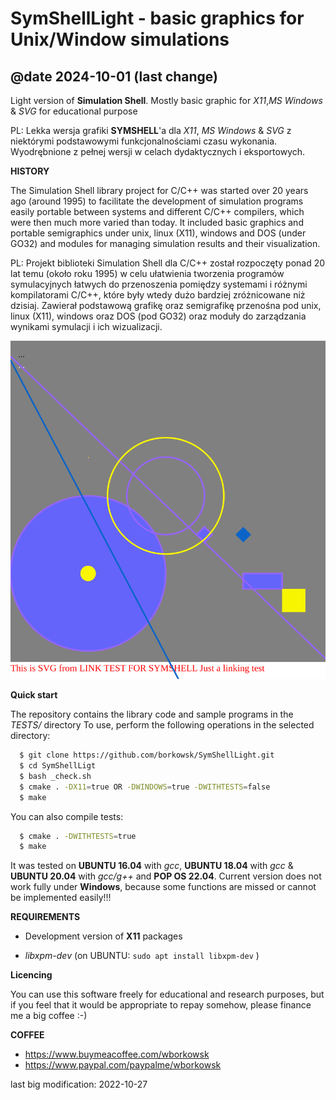 #  SymShellLight - basic graphics for Unix/Window simulations
## @date 2024-10-01 (last change)

Light version of __Simulation Shell__. Mostly basic graphic for _X11_,_MS Windows_ & _SVG_ for educational purpose

PL: Lekka wersja grafiki __SYMSHELL__'a dla _X11_, _MS Windows_ & _SVG_ z niektórymi podstawowymi funkcjonalnościami czasu wykonania. 
Wyodrębnione z pełnej wersji w celach dydaktycznych i eksportowych.


**HISTORY**

The Simulation Shell library project for C/C++ was started over 20 years ago (around 1995) to facilitate the development of simulation programs easily portable between systems and different C/C++ compilers, which were then much more varied than today. It included basic graphics and portable semigraphics under unix, linux (X11), windows and DOS (under GO32) and modules for managing simulation results and their visualization.

PL: Projekt biblioteki Simulation Shell dla C/C++ został rozpoczęty ponad 20 lat temu (około roku 1995) w celu ułatwienia tworzenia programów symulacyjnych łatwych do przenoszenia pomiędzy systemami i różnymi kompilatorami C/C++, które były wtedy dużo bardziej zróżnicowane niż dzisiaj. Zawierał podstawową grafikę oraz semigrafikę przenośna pod unix, linux (X11), windows oraz DOS (pod GO32) oraz moduły do zarządzania wynikami symulacji i ich wizualizacji.

<img src="DOC/Just a linking test_16904.svg"/>

**Quick start**

The repository contains the library code and sample programs in the _TESTS/_ directory
To use, perform the following operations in the selected directory:

```bash
  $ git clone https://github.com/borkowsk/SymShellLight.git
  $ cd SymShellLigt
  $ bash _check.sh
  $ cmake . -DX11=true OR -DWINDOWS=true -DWITHTESTS=false
  $ make
```
You can also compile tests:

```bash
  $ cmake . -DWITHTESTS=true
  $ make
```

It was tested on __UBUNTU 16.04__ with _gcc_, __UBUNTU 18.04__ with _gcc_ & __UBUNTU 20.04__ with _gcc/g++_ and __POP OS 22.04__.
Current version does not work fully under __Windows__, because some functions are missed or cannot be implemented easily!!! 

**REQUIREMENTS**

* Development version of __X11__ packages

* _libxpm-dev_ (on UBUNTU: `sudo apt install libxpm-dev` )

**Licencing**

You can use this software freely for educational and research purposes, but if you feel that it would be appropriate to repay somehow, please finance me a big coffee :-)

**COFFEE**

* https://www.buymeacoffee.com/wborkowsk
* https://www.paypal.com/paypalme/wborkowsk

last big modification: 2022-10-27
